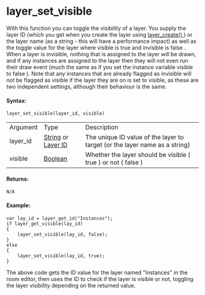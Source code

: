 # layer_set_visible

With this function you can toggle the visibility of a layer. You supply
the layer ID (which you get when you create the layer using [
layer_create() ](layer_create) ) or the layer name (as a string -
this will have a performance impact) as well as the toggle value for the
layer where visible is true and invisible is false . When a layer is
invisible, nothing that is assigned to the layer will be drawn, and if
any instances are assigned to the layer then they will not even run
their draw event (much the same as if you set the instance variable
visible to false ). Note that any instances that are already flagged as
invisible will *not* be flagged as visible if the layer they are on is
set to visible, as these are two independent settings, although their
behaviour is the same.

#### Syntax:

``` gml
layer_set_visible(layer_id, visible)
```

|          |                                                                                                                                                                                                                  |                                                                            |
|----------|------------------------------------------------------------------------------------------------------------------------------------------------------------------------------------------------------------------|----------------------------------------------------------------------------|
| Argument | Type                                                                                                                                                                                                             | Description                                                                |
| layer_id |  [String](../../../../../../GameMaker_Language/GML_Overview/Data_Types) or [Layer ID](../../../../../../GameMaker_Language/GML_Reference/Asset_Management/Rooms/General_Layer_Functions/layer_get_id)    | The unique ID value of the layer to target (or the layer name as a string) |
| visible  |  [Boolean](../../../../../../GameMaker_Language/GML_Overview/Data_Types)                                                                                                                                     | Whether the layer should be visible ( true ) or not ( false )              |

#### Returns:

``` gml
N/A
```

#### Example:

``` gml
var lay_id = layer_get_id("Instances");
if layer_get_visible(lay_id)
{
    layer_set_visible(lay_id, false);
}
else
{
    layer_set_visible(lay_id, true);
}
```

The above code gets the ID value for the layer named "Instances" in the
room editor, then uses the ID to check if the layer is visible or not,
toggling the layer visibility depending on the returned value.
